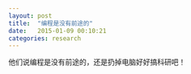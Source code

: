 ```yaml
---
layout: post
title:  "编程是没有前途的"
date:   2015-01-09 00:10:21
categories: research
---
```


他们说编程是没有前途的，还是扔掉电脑好好搞科研吧！
